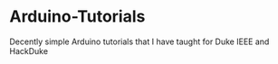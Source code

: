 # Arduino-Tutorials
Decently simple Arduino tutorials that I have taught for Duke IEEE and HackDuke
